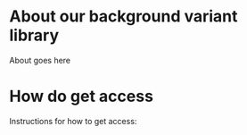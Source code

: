 # About our background variant library

About goes here

# How do get access

Instructions for how to get access: 